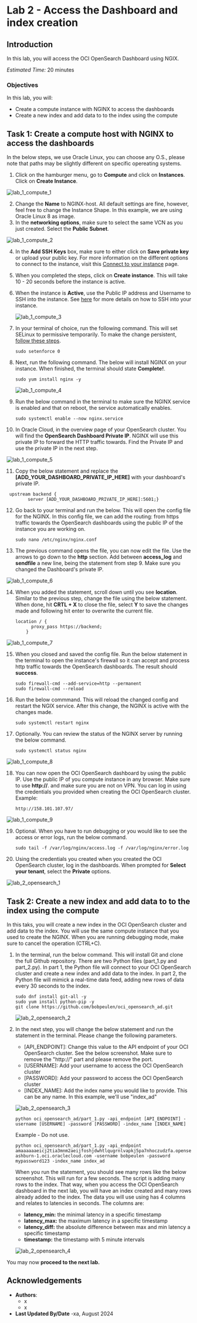 # Lab 2 - Access the Dashboard and index creation

## Introduction

In this lab, you will access the OCI OpenSearch Dashboard using NGIX.

*Estimated Time:* 20 minutes

### Objectives

In this lab, you will:
* Create a compute instance with NGINX to access the dashboards
* Create a new index and add data to to the index using the compute


## Task 1: Create a compute host with NGINX to access the dashboards

In the below steps, we use Oracle Linux, you can choose any O.S., please note that paths may be slightly different on specific opereating systems.

1.	Click on the hamburger menu, go to **Compute** and click on **Instances**. Click on **Create Instance**.

   ![lab_1_compute_1](images/compute_1.png)
   
2.	Change the **Name** to NGINX-host. All default settings are fine, however, feel free to change the Instance Shape. In this example, we are using Oracle Linux 8 as image.
3.	In the **networking options**, make sure to select the same VCN as you just created. Select the **Public Subnet**.

   ![lab_1_compute_2](images/compute_2.png)

4. In the **Add SSH Keys** box, make sure to either click on **Save private key** or upload your public key. For more information on the different options to connect to the instance, visit this [Connect to your instance](https://docs.oracle.com/en-us/iaas/Content/GSG/Tasks/testingconnection.htm) page.
5. When you completed the steps, click on **Create instance**. This will take 10 - 20 seconds before the instance is active.
6. When the instance is **Active**, use the Public IP address and Username to SSH into the instance. See [here](https://docs.oracle.com/en-us/iaas/Content/GSG/Tasks/testingconnection.htm) for more details on how to SSH into your instance.

   ![lab_1_compute_3](images/compute_3.png)


7. In your terminal of choice, run the following command. This will set SELinux to permissive temporarily. To make the change persistent, [follow these steps](https://community.oracle.com/customerconnect/discussion/636723/how-to-set-selinux-to-permissive-mode).
    ```
    sudo setenforce 0
    ```

8. Next, run the following command. The below will install NGINX on your instance. When finished, the terminal should state **Complete!**.
    ```
    sudo yum install nginx -y
    ```

   ![lab_1_compute_4](images/compute_4.png)



9. Run the below command in the terminal to make sure the NGINX service is enabled and that on reboot, the service automatically enables.
   ```
   sudo systemctl enable --now nginx.service
   ```
    
10. In Oracle Cloud, in the overview page of your OpenSearch cluster. You will find the **OpenSearch Dashboard Private IP**. NGINX will use this private IP to forward the HTTP traffic towards. Find the Private IP and use the private IP in the next step.

   ![lab_1_compute_5](images/compute_5.png)

11. Copy the below statement and replace the **[ADD_YOUR_DASHBOARD_PRIVATE_IP_HERE]** with your dashboard's private IP. 
   ```
    upstream backend {
           server [ADD_YOUR_DASHBOARD_PRIVATE_IP_HERE]:5601;}
   ```

12. Go back to your terminal and run the below. This will open the config file for the NGINX. In this config file, we can add the routing: from https traffic towards the OpenSearch dashboards using the public IP of the instance you are working on.
       ```
       sudo nano /etc/nginx/nginx.conf
       ```

13. The previous command opens the file, you can now edit the file. Use the arrows to go down to the **http** section. Add between **access_log** and **sendfile** a new line, being the statement from step 9. Make sure you changed the Dashboard's private IP.

   ![lab_1_compute_6](images/compute_6.png)

14. When you added the statement, scroll down until you see **location**. Similar to the previous step, change the file using the below statement. When done, hit **CRTL + X** to close the file, select **Y** to save the changes made and following hit enter to overwrite the current file.

    ```
    location / {
          proxy_pass https://backend;
        }
    ```

   ![lab_1_compute_7](images/compute_7.png)


15. When you closed and saved the config file. Run the below statement in the terminal to open the instance's firewall so it can accept and process http traffic towards the OpenSearch dashboards. The result should **success**.

    ```
    sudo firewall-cmd --add-service=http --permanent
    sudo firewall-cmd --reload
    ```

16. Run the below commmand. This will reload the changed config and restart the NGIX service. After this change, the NGINX is active with the changes made.
      ```
      sudo systemctl restart nginx
      ```

17. Optionally. You can review the status of the NGINX server by running the below command.
      ```
      sudo systemctl status nginx
      ```

   ![lab_1_compute_8](images/compute_8.png)

18. You can now open the OCI OpenSearch dashboard by using the public IP. Use the public IP of you compute instance in any browser. Make sure to use **http://**. and make sure you are not on VPN. You can log in using the credentials you provided when creating the OCI OpenSearch cluster. Example:
      ```
      http://158.101.107.97/
      ```
   ![lab_1_compute_9](images/compute_9.png)


19. Optional. When you have to run debugging or you would like to see the access or error logs, run the below command. 
      ```
      sudo tail -f /var/log/nginx/access.log -f /var/log/nginx/error.log
      ```

20. Using the credentials you created when you created the OCI OpenSearch cluster, log in the dashboards. When prompted for **Select your tenant**, select the **Private** options.

   ![lab_2_opensearch_1](images/opensearch_1.png)

   
## Task 2: Create a new index and add data to to the index using the compute

In this taks, you will create a new index in the OCI OpenSearch cluster and add data to the index. You will use the same compute instance that you used to create the NGINX. When you are running debugging mode, make sure to cancel the operation (CTRL+C).

1. In the terminal, run the below command. This will install Git and clone the full Github repository. There are two Python files (part_1.py and part_2.py). In part 1, the Python file will connect to your OCI OpenSearch cluster and create a new index and add data to the index. In part 2, the Python file will mimick a real-time data feed, adding new rows of data every 30 seconds to the index.

   ```
   sudo dnf install git-all -y
   sudo yum install python-pip -y
   git clone https://github.com/bobpeulen/oci_opensearch_ad.git
   ```

   ![lab_2_opensearch_2](images/opensearch_2.png)

2. In the next step, you will change the below statement and run the statement in the terminal. Please change the following parameters.

   - [API_ENDPOINT]: Change this value to the API endpoint of your OCI OpenSearch cluster. See the below screenshot. Make sure to remove the "http://" part and please remove the port.
   - [USERNAME]: Add your username to access the OCI OpenSearch cluster
   - [PASSWORD]: Add your password to access the OCI OpenSearch cluster
   - [INDEX_NAME]: Add the index name you would like to provide. This can be any name. In this example, we'll use "index_ad"

   ![lab_2_opensearch_3](images/opensearch_3.png)

   ```
   python oci_opensearch_ad/part_1.py -api_endpoint [API_ENDPOINT] -username [USERNAME] -password [PASSWORD] -index_name [INDEX_NAME]
   ```
   Example - Do not use.
   ```
   python oci_opensearch_ad/part_1.py -api_endpoint amaaaaaaeicj2tia3mnm2aeijfoshjdwhtlqugrnlvapkj5pa7nhoczudzfa.opensearch.us-ashburn-1.oci.oraclecloud.com -username bobpeulen -password mypassword123 -index_name index_ad
   ```

   When you run the statement, you should see many rows like the below screenshot. This will run for a few seconds. The script is adding many rows to the index. That way, when you access the OCI OpenSearch dashboard in the next lab, you will have an index created and many rows already added to the index. The data you will use using has 4 columns and relates to latencies in seconds. The columns are:
   - **latency_min:** the minimal latency in a specific timestamp
   - **latency_max:** the maximum latency in a specific timestamp
   - **latency_diff:** the absolute difference between max and min latency a specific timestamp
   - **timestamp:** the timestamp with 5 minute intervals

   ![lab_2_opensearch_4](images/opensearch_4.png)


You may now **proceed to the next lab.**

## Acknowledgements
* **Authors**:
    * x
    * x
* **Last Updated By/Date** -xa, August 2024
